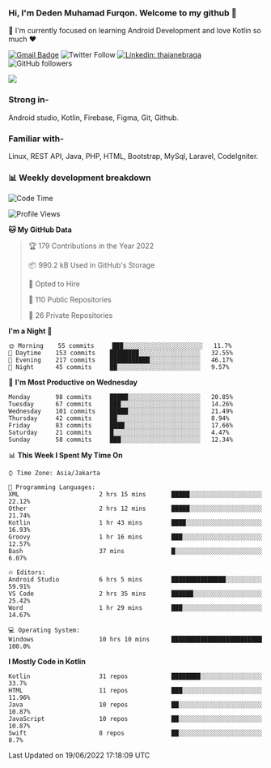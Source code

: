 ### Hi, I'm Deden Muhamad Furqon. Welcome to my github 👋

<!--
**furqoncreative/furqoncreative** is a ✨ _special_ ✨ repository because its `README.md` (this file) appears on your GitHub profile.

Here are some ideas to get you started:

- 🔭 I’m currently working on ...
- 👯 I’m looking to collaborate on ...
- 🤔 I’m looking for help with ...
- 💬 Ask me about ...
- 📫 How to reach me: ...
- 😄 Pronouns: ...
- ⚡ Fun fact: ...
-->

  🌱 I'm currently focused on learning Android Development and love Kotlin so much ❤ 

[![Gmail Badge](https://img.shields.io/badge/-furqoncreative24@gmail.com-c14438?style=flat-square&logo=Gmail&logoColor=white&link=mailto:furqoncreative24@gmail.com)](mailto:furqoncreative24@gmail.com)
![Twitter Follow](https://img.shields.io/twitter/follow/furqoncreative?label=Follow)
[![Linkedin: thaianebraga](https://img.shields.io/badge/-Deden_Muhamad_Furqon-blue?style=flat-square&logo=Linkedin&logoColor=white&link=https://www.linkedin.com/in/anmol-p-singh/)](https://www.linkedin.com/in/furqoncreative/)
![GitHub followers](https://img.shields.io/github/followers/furqoncreative?label=Follow&style=social)

<img src="https://github-readme-stats.sera5-dev.vercel.app/api?username=furqoncreative&hide=stars&show_icons=true&count_private=true&include_all_commits=true&title_color=#008080&icon_color=#008080&hide_border=true" width="">

### Strong in-

Android studio, Kotlin, Firebase, Figma, Git, Github.

### Familiar with-
Linux, REST API, Java, PHP, HTML, Bootstrap, MySql, Laravel, CodeIgniter.

### 📊 Weekly development breakdown

<!--START_SECTION:waka-->
![Code Time](http://img.shields.io/badge/Code%20Time-0%20secs-blue)

![Profile Views](http://img.shields.io/badge/Profile%20Views-0-blue)

**🐱 My GitHub Data** 

> 🏆 179 Contributions in the Year 2022
 > 
> 📦 990.2 kB Used in GitHub's Storage 
 > 
> 💼 Opted to Hire
 > 
> 📜 110 Public Repositories 
 > 
> 🔑 26 Private Repositories  
 > 
**I'm a Night 🦉** 

```text
🌞 Morning    55 commits     ███░░░░░░░░░░░░░░░░░░░░░░   11.7% 
🌆 Daytime    153 commits    ████████░░░░░░░░░░░░░░░░░   32.55% 
🌃 Evening    217 commits    ███████████░░░░░░░░░░░░░░   46.17% 
🌙 Night      45 commits     ██░░░░░░░░░░░░░░░░░░░░░░░   9.57%

```
📅 **I'm Most Productive on Wednesday** 

```text
Monday       98 commits     █████░░░░░░░░░░░░░░░░░░░░   20.85% 
Tuesday      67 commits     ███░░░░░░░░░░░░░░░░░░░░░░   14.26% 
Wednesday    101 commits    █████░░░░░░░░░░░░░░░░░░░░   21.49% 
Thursday     42 commits     ██░░░░░░░░░░░░░░░░░░░░░░░   8.94% 
Friday       83 commits     ████░░░░░░░░░░░░░░░░░░░░░   17.66% 
Saturday     21 commits     █░░░░░░░░░░░░░░░░░░░░░░░░   4.47% 
Sunday       58 commits     ███░░░░░░░░░░░░░░░░░░░░░░   12.34%

```


📊 **This Week I Spent My Time On** 

```text
⌚︎ Time Zone: Asia/Jakarta

💬 Programming Languages: 
XML                      2 hrs 15 mins       █████░░░░░░░░░░░░░░░░░░░░   22.12% 
Other                    2 hrs 12 mins       █████░░░░░░░░░░░░░░░░░░░░   21.74% 
Kotlin                   1 hr 43 mins        ████░░░░░░░░░░░░░░░░░░░░░   16.93% 
Groovy                   1 hr 16 mins        ███░░░░░░░░░░░░░░░░░░░░░░   12.57% 
Bash                     37 mins             █░░░░░░░░░░░░░░░░░░░░░░░░   6.07%

🔥 Editors: 
Android Studio           6 hrs 5 mins        ███████████████░░░░░░░░░░   59.91% 
VS Code                  2 hrs 35 mins       ██████░░░░░░░░░░░░░░░░░░░   25.42% 
Word                     1 hr 29 mins        ███░░░░░░░░░░░░░░░░░░░░░░   14.67%

💻 Operating System: 
Windows                  10 hrs 10 mins      █████████████████████████   100.0%

```

**I Mostly Code in Kotlin** 

```text
Kotlin                   31 repos            ████████░░░░░░░░░░░░░░░░░   33.7% 
HTML                     11 repos            ███░░░░░░░░░░░░░░░░░░░░░░   11.96% 
Java                     10 repos            ██░░░░░░░░░░░░░░░░░░░░░░░   10.87% 
JavaScript               10 repos            ██░░░░░░░░░░░░░░░░░░░░░░░   10.87% 
Swift                    8 repos             ██░░░░░░░░░░░░░░░░░░░░░░░   8.7%

```



 Last Updated on 19/06/2022 17:18:09 UTC
<!--END_SECTION:waka-->
